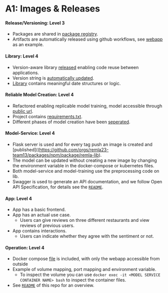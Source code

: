 # A1: Images & Releases

#### Release/Versioning: Level 3
- Packages are shared in [package registry](https://github.com/orgs/remla23-team13/packages).
- Artifacts are automatically released using github workflows, see [webapp](https://github.com/remla23-team13/app/blob/main/.github/workflows/release.yaml) as an example.

#### Library: Level 4
- Version-aware library [released](https://github.com/orgs/remla23-team13/packages/npm/package/remla-lib) enabling code reuse between applications. 
- Version string is [automatically updated](https://github.com/remla23-team13/lib/blob/main/VersionUtil.js).
- [Library](https://github.com/remla23-team13/lib) contains meaningful date structures or logic.

#### Reliable Model Creation: Level 4
- Refactored enabling replicable model training, model accessible through [public url](https://github.com/remla23-team13/model-training/blob/main/src/get_data.py).
- Project contains [requirements.txt](https://github.com/remla23-team13/model-training/blob/main/requirements.txt).
- Different phases of model creation have been [seperated](https://github.com/remla23-team13/model-training/tree/main/src).

#### Model-Service: Level 4
- Flask server is used and for every tag push an image is created and [published]((https://github.com/orgs/remla23-team13/packages/npm/package/remla-lib). 
- The model can be updated without creating a new image by changing the environment variable in the docker-compose or kubernetes files. 
- Both model-service and model-training use the preprocessing code on lib.
- Swagger is used to generate an API documentation, and we follow Open API Specification, for details see the [```README```](https://github.com/remla23-team13/model-service).

#### App: Level 4
- App has a basic frontend.
- App has an actual use case.
  - Users can give reviews on three different restaurants and view reviews of previous users.
- App contains interactions.
  - Users can indicate whether they agree with the sentiment or not.

#### Operation: Level 4
- Docker compose [file](/docker-compose.yml) is included, with only the webapp accessible from outside
- Example of volume mapping, port mapping and environment variable.
  - To inspect the volume you can use ```docker exec -it <MODEL SERVICE CONTAINER NAME> bash``` to inspect the container files.
- See [```README```](https://github.com/remla23-team13/operation) of this repo for an overview.